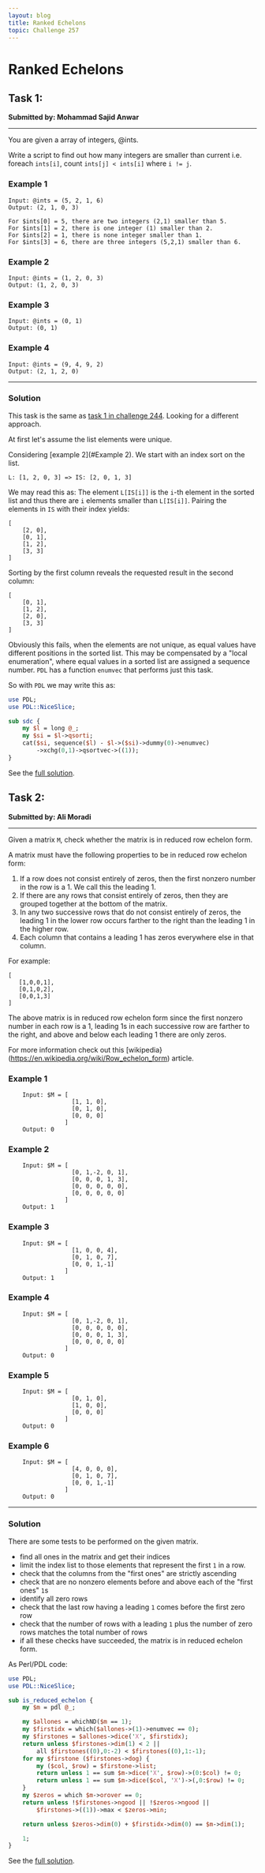 ```yaml
---
layout: blog
title: Ranked Echelons
topic: Challenge 257
---
```

# Ranked Echelons

## Task 1:
**Submitted by: Mohammad Sajid Anwar**

---
You are given a array of integers, @ints.

Write a script to find out how many integers are smaller than current i.e. foreach `ints[i]`, count `ints[j] < ints[i]` where `i != j`.

### Example 1
```
Input: @ints = (5, 2, 1, 6)
Output: (2, 1, 0, 3)

For $ints[0] = 5, there are two integers (2,1) smaller than 5.
For $ints[1] = 2, there is one integer (1) smaller than 2.
For $ints[2] = 1, there is none integer smaller than 1.
For $ints[3] = 6, there are three integers (5,2,1) smaller than 6.
```
### Example 2
```
Input: @ints = (1, 2, 0, 3)
Output: (1, 2, 0, 3)
```
### Example 3
```
Input: @ints = (0, 1)
Output: (0, 1)
```
### Example 4
```
Input: @ints = (9, 4, 9, 2)
Output: (2, 1, 2, 0)
```
---
### Solution

This task is the same as [task 1 in challenge 244](https://theweeklychallenge.org/blog/perl-weekly-challenge-244/#TASK1).
Looking for a different approach.

At first let's assume the list elements were unique.


Considering [example 2](#Example 2).
We start with an index sort on the list.
```
L: [1, 2, 0, 3] => IS: [2, 0, 1, 3]
```
We may read this as: The element `L[IS[i]]` is the `i`-th element in the sorted list and thus there are `i` elements smaller than `L[IS[i]]`.
Pairing the elements in `IS` with their index yields:
```
[
    [2, 0],
    [0, 1],
    [1, 2],
    [3, 3]
]
```
Sorting by the first column reveals the requested result in the second  column:
```
[
    [0, 1],
    [1, 2],
    [2, 0],
    [3, 3]
]
```
Obviously this fails, when the elements are not unique, as equal values have different positions in the sorted list.
This may be compensated by a "local enumeration", where equal values in a sorted list are assigned a sequence number.
`PDL` has a function `enumvec` that performs just this task.

So with `PDL` we may write this as:
```perl
use PDL;
use PDL::NiceSlice;

sub sdc {
    my $l = long @_;
    my $si = $l->qsorti;
    cat($si, sequence($l) - $l->($si)->dummy(0)->enumvec)
        ->xchg(0,1)->qsortvec->((1));
}
```


See the [full solution](https://github.com/manwar/perlweeklychallenge-club/blob/master/challenge-257/jo-37/perl/ch-1.pl).
## Task 2: 
**Submitted by: Ali Moradi**

---
Given a matrix `M`, check whether the matrix is in reduced row echelon form.

A matrix must have the following properties to be in reduced row echelon form:

1. If a row does not consist entirely of zeros, then the first
   nonzero number in the row is a 1. We call this the leading 1.
2. If there are any rows that consist entirely of zeros, then
   they are grouped together at the bottom of the matrix.
3. In any two successive rows that do not consist entirely of zeros,
   the leading 1 in the lower row occurs farther to the right than
   the leading 1 in the higher row.
4. Each column that contains a leading 1 has zeros everywhere else
   in that column.

For example:

```
[
   [1,0,0,1],
   [0,1,0,2],
   [0,0,1,3]
]
```
The above matrix is in reduced row echelon form since the first nonzero number in each row is a 1, leading 1s in each successive row are farther to the right, and above and below each leading 1 there are only zeros.

For more information check out this [wikipedia}(https://en.wikipedia.org/wiki/Row_echelon_form) article.

### Example 1
```
    Input: $M = [
                  [1, 1, 0],
                  [0, 1, 0],
                  [0, 0, 0]
                ]
    Output: 0
```
### Example 2
```
    Input: $M = [
                  [0, 1,-2, 0, 1],
                  [0, 0, 0, 1, 3],
                  [0, 0, 0, 0, 0],
                  [0, 0, 0, 0, 0]
                ]
    Output: 1
```
### Example 3
```
    Input: $M = [
                  [1, 0, 0, 4],
                  [0, 1, 0, 7],
                  [0, 0, 1,-1]
                ]
    Output: 1
```
### Example 4
```
    Input: $M = [
                  [0, 1,-2, 0, 1],
                  [0, 0, 0, 0, 0],
                  [0, 0, 0, 1, 3],
                  [0, 0, 0, 0, 0]
                ]
    Output: 0
```
### Example 5
```
    Input: $M = [
                  [0, 1, 0],
                  [1, 0, 0],
                  [0, 0, 0]
                ]
    Output: 0
```
### Example 6
```
    Input: $M = [
                  [4, 0, 0, 0],
                  [0, 1, 0, 7],
                  [0, 0, 1,-1]
                ]
    Output: 0
```
---
### Solution

There are some tests to be performed on the given matrix.

 - find all ones in the matrix and get their indices
 - limit the index list to those elements that represent the first `1` in a row.
 - check that the columns from the "first ones" are strictly ascending
 - check that are no nonzero elements before and above each of the "first ones" `1`s
 - identify all zero rows
 - check that the last row having a leading `1` comes before the first zero row
 - check that the number of rows with a leading `1` plus the number of zero rows matches the total number of rows
 - if all these checks have succeeded, the matrix is in reduced echelon form.

As Perl/PDL code:
```perl
use PDL;
use PDL::NiceSlice;

sub is_reduced_echelon {
    my $m = pdl @_;

    my $allones = whichND($m == 1);
    my $firstidx = which($allones->(1)->enumvec == 0);
    my $firstones = $allones->dice('X', $firstidx);
    return unless $firstones->dim(1) < 2 ||
        all $firstones((0),0:-2) < $firstones((0),1:-1);
    for my $firstone ($firstones->dog) {
        my ($col, $row) = $firstone->list;
        return unless 1 == sum $m->dice('X', $row)->(0:$col) != 0;
        return unless 1 == sum $m->dice($col, 'X')->(,0:$row) != 0;
    }
    my $zeros = which $m->orover == 0;
    return unless !$firstones->ngood || !$zeros->ngood ||
        $firstones->((1))->max < $zeros->min;

    return unless $zeros->dim(0) + $firstidx->dim(0) == $m->dim(1);

    1;
}
```
See the [full solution](https://github.com/manwar/perlweeklychallenge-club/blob/master/challenge-257/jo-37/perl/ch-2.pl).
